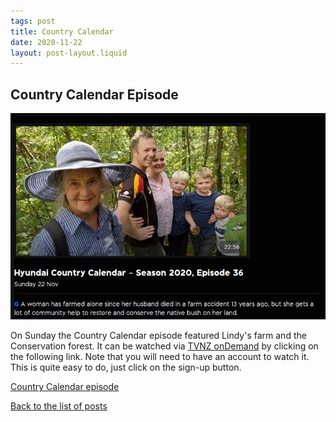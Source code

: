 ```yaml
---
tags: post
title: Country Calendar
date: 2020-11-22
layout: post-layout.liquid
---
```


## Country Calendar Episode

![Picture of Lindy Kelly, daughter Amy and family taken in the bush](/images/news/country-calendar/country-calendar.jpg)

On Sunday the Country Calendar episode featured Lindy's farm and the Conservation forest. It can be watched via [TVNZ onDemand](https://www.tvnz.co.nz/) by
clicking on the following link. Note that you will need to have an account to watch it. This is quite easy to do, just click on the sign-up button.

[Country Calendar episode](https://www.tvnz.co.nz/shows/country-calendar/episodes/s2020-e36)

[Back to the list of posts](/postlist)
